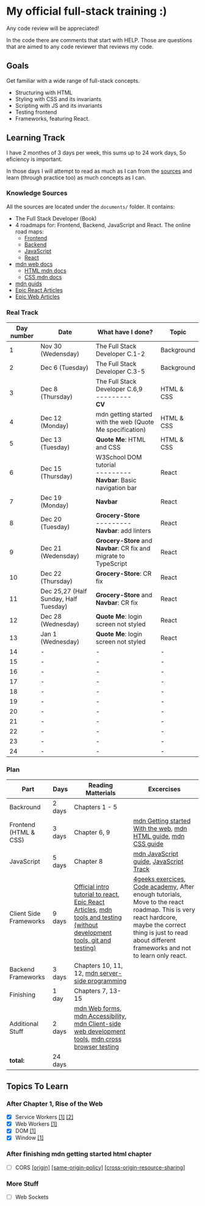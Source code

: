 # My official full-stack training :)

Any code review will be appreciated!

In the code there are comments that start with HELP. Those are questions that are aimed to any code reviewer that reviews my code.

## Goals

Get familiar with a wide range of full-stack concepts.

- Structuring with HTML
- Styling with CSS and its invariants
- Scripting with JS and its invariants
- Testing frontend
- Frameworks, featuring React.

## Learning Track

I have 2 monthes of 3 days per week, this sums up to 24 work days, So eficiency is important.

In those days I will attempt to read as much as I can from the [sources](#knowledge-sources) and learn (through practice too) as much concepts as I can.

### Knowledge Sources

All the sources are located under the `documents/` folder. It contains:

- The Full Stack Developer (Book)
- 4 roadmaps for: Frontend, Backend, JavaScript and React.
  The online road maps:
  - [Frontend](https://roadmap.sh/frontend)
  - [Backend](https://roadmap.sh/backend)
  - [JavaScript](https://roadmap.sh/javascript)
  - [React](https://roadmap.sh/react)
- [mdn web docs](https://developer.mozilla.org/en-US/)
  - [HTML mdn docs](https://developer.mozilla.org/en-US/docs/Learn/HTML)
  - [CSS mdn docs](https://developer.mozilla.org/en-US/docs/Learn/CSS/First_steps)
- [mdn guids](https://developer.mozilla.org/en-US/docs/Learn)
- [Epic React Articles](https://epicreact.dev/articles)
- [Epic Web Articles](https://www.epicweb.dev/)

### Real Track
|Day number|Date|What have I done?|Topic|
|-|-|-|-|
|1|Nov 30 (Wedensday)|The Full Stack Developer C.1-2|Background|
|2|Dec 6 (Tuesday)|The Full Stack Developer C.3-5|Background|
|3|Dec 8 (Thursday)|The Full Stack Developer C.6,9<br>---------<br>**CV**|HTML & CSS|
|4|Dec 12 (Monday)|mdn getting started with the web (Quote Me specification)|HTML & CSS|
|5|Dec 13 (Tuesday)|**Quote Me**: HTML and CSS|HTML & CSS|
|6|Dec 15 (Thursday)|W3School DOM tutorial<br>---------<br>**Navbar**: Basic navigation bar|React|
|7|Dec 19 (Monday)|**Navbar**|React|
|8|Dec 20 (Tuesday)|**Grocery-Store**<br>---------<br>**Navbar**: add linters|React|
|9|Dec 21 (Wedensday)|**Grocery-Store** and **Navbar**: CR fix and migrate to TypeScript|React|
|10|Dec 22 (Thursday)|**Grocery-Store**: CR fix|React|
|11|Dec 25,27 (Half Sunday, Half Tuesday)|**Grocery-Store** and **Navbar**: CR fix|React|
|12|Dec 28 (Wednesday)|**Quote Me**: login screen not styled|React|
|13|Jan 1 (Wednesday)|**Quote Me**: login screen not styled|React|
|14|-|-|-|
|15|-|-|-|
|16|-|-|-|
|17|-|-|-|
|18|-|-|-|
|19|-|-|-|
|20|-|-|-|
|21|-|-|-|
|22|-|-|-|
|23|-|-|-|
|24|-|-|-|

### Plan

| Part                   | Days    | Reading Matterials                                                                                                                                                                                                                                                                                                                                                                                                       | Excercises                                                                                                                                                                                                                                                                                                                 |
| ---------------------- | ------- | ------------------------------------------------------------------------------------------------------------------------------------------------------------------------------------------------------------------------------------------------------------------------------------------------------------------------------------------------------------------------------------------------------------------------ | -------------------------------------------------------------------------------------------------------------------------------------------------------------------------------------------------------------------------------------------------------------------------------------------------------------------------- |
| Backround              | 2 days  | Chapters 1 - 5                                                                                                                                                                                                                                                                                                                                                                                                           |                                                                                                                                                                                                                                                                                                                            |
| Frontend (HTML & CSS)  | 3 days  | Chapter 6, 9                                                                                                                                                                                                                                                                                                                                                                                                             | [mdn Getting started With the web](https://developer.mozilla.org/en-US/docs/Learn/Getting_started_with_the_web), [mdn HTML guide](https://developer.mozilla.org/en-US/docs/Learn/HTML), [mdn CSS guide](https://developer.mozilla.org/en-US/docs/Learn/CSS)                                                                |
| JavaScript             | 5 days  | Chapter 8                                                                                                                                                                                                                                                                                                                                                                                                                | [mdn JavaScript guide](https://developer.mozilla.org/en-US/docs/Learn/JavaScript), [JavaScript Track](https://exercism.org/tracks/javascript)                                                                                                                                                                              |
| Client Side Frameworks | 9 days  | [Official intro tutorial to react](https://reactjs.org/tutorial/tutorial.html), [Epic React Articles](https://epicreact.dev/articles), [mdn tools and testing (without development tools, git and testing)](https://developer.mozilla.org/en-US/docs/Learn/Tools_and_testing)                                                                                                                                            | [4geeks exercices](https://github.com/4GeeksAcademy/react-tutorial-exercises), [Code academy](https://www.codecademy.com/learn/react-101), After enough tutorials, Move to the react roadmap. This is very react hardcore, maybe the correct thing is just to read about different frameworks and not to learn only react. |
| Backend Frameworks     | 3 days  | Chapters 10, 11, 12, [mdn server-side programming](https://developer.mozilla.org/en-US/docs/Learn/Server-side)                                                                                                                                                                                                                                                                                                           |                                                                                                                                                                                                                                                                                                                            |
| Finishing              | 1 day   | Chapters 7, 13-15                                                                                                                                                                                                                                                                                                                                                                                                        |                                                                                                                                                                                                                                                                                                                            |
| Additional Stuff       | 2 days  | [mdn Web forms](https://developer.mozilla.org/en-US/docs/Learn/Forms), [mdn Accessibility](https://developer.mozilla.org/en-US/docs/Learn/Accessibility), [mdn Client-side web development tools](https://developer.mozilla.org/en-US/docs/Learn/Tools_and_testing/Understanding_client-side_tools), [mdn cross browser testing](https://developer.mozilla.org/en-US/docs/Learn/Tools_and_testing/Cross_browser_testing) |
| **total:**             | 24 days |                                                                                                                                                                                                                                                                                                                                                                                                                          |                                                                                                                                                                                                                                                                                                                            |

## Topics To Learn

### After Chapter 1, Rise of the Web

- [x] Service Workers [[1]](https://developer.chrome.com/docs/workbox/service-worker-overview/) [[2]](https://developer.mozilla.org/en-US/docs/Web/API/Service_Worker_API)
- [x] Web Workers [[1]](https://developer.mozilla.org/en-US/docs/Web/API/Web_Workers_API/Using_web_workers)
- [x] DOM [[1]](https://developer.mozilla.org/en-US/docs/Web/API/Document_Object_Model/Introduction)
- [x] Window [[1]](https://developer.mozilla.org/en-US/docs/Web/API/Window)

### After finishing mdn getting started html chapter

- [ ] CORS [[origin]](https://developer.mozilla.org/en-US/docs/Glossary/Origin) [[same-origin-policy]](https://developer.mozilla.org/en-US/docs/Web/Security/Same-origin_policy) [[cross-origin-resource-sharing]](https://developer.mozilla.org/en-US/docs/Web/HTTP/CORS)

### More Stuff

- [ ] Web Sockets
